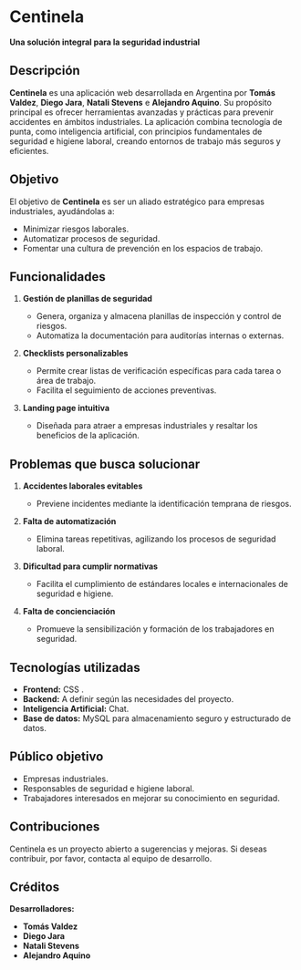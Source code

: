 # Centinela  
**Una solución integral para la seguridad industrial**  

## Descripción  
**Centinela** es una aplicación web desarrollada en Argentina por **Tomás Valdez**, **Diego Jara**, **Natali Stevens** e **Alejandro Aquino**. Su propósito principal es ofrecer herramientas avanzadas y prácticas para prevenir accidentes en ámbitos industriales. La aplicación combina tecnología de punta, como inteligencia artificial, con principios fundamentales de seguridad e higiene laboral, creando entornos de trabajo más seguros y eficientes.  

## Objetivo  
El objetivo de **Centinela** es ser un aliado estratégico para empresas industriales, ayudándolas a:  
- Minimizar riesgos laborales.  
- Automatizar procesos de seguridad.  
- Fomentar una cultura de prevención en los espacios de trabajo.  

## Funcionalidades  

1. **Gestión de planillas de seguridad**  
   - Genera, organiza y almacena planillas de inspección y control de riesgos.  
   - Automatiza la documentación para auditorías internas o externas.  

2. **Checklists personalizables**  
   - Permite crear listas de verificación específicas para cada tarea o área de trabajo.  
   - Facilita el seguimiento de acciones preventivas.  

3. **Landing page intuitiva**  
   - Diseñada para atraer a empresas industriales y resaltar los beneficios de la aplicación.  

## Problemas que busca solucionar  
1. **Accidentes laborales evitables**  
   - Previene incidentes mediante la identificación temprana de riesgos.  

2. **Falta de automatización**  
   - Elimina tareas repetitivas, agilizando los procesos de seguridad laboral.  

3. **Dificultad para cumplir normativas**  
   - Facilita el cumplimiento de estándares locales e internacionales de seguridad e higiene.  

4. **Falta de concienciación**  
   - Promueve la sensibilización y formación de los trabajadores en seguridad.  

## Tecnologías utilizadas  
- **Frontend:** CSS .  
- **Backend:** A definir según las necesidades del proyecto.  
- **Inteligencia Artificial:** Chat.  
- **Base de datos:** MySQL para almacenamiento seguro y estructurado de datos.  

## Público objetivo  
- Empresas industriales.  
- Responsables de seguridad e higiene laboral.  
- Trabajadores interesados en mejorar su conocimiento en seguridad.  

## Contribuciones  
Centinela es un proyecto abierto a sugerencias y mejoras. Si deseas contribuir, por favor, contacta al equipo de desarrollo.  

## Créditos  
**Desarrolladores:**  
- **Tomás Valdez**  
- **Diego Jara**  
- **Natali Stevens**
- **Alejandro Aquino**

